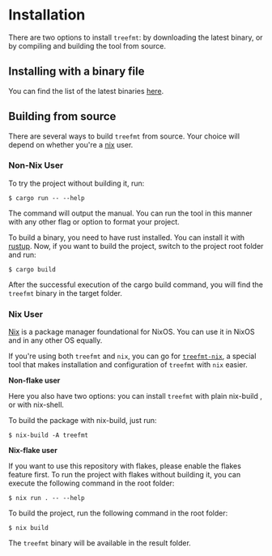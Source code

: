 # Installation

There are two options to install `treefmt`: by downloading the latest binary, or by compiling and building the tool from source.

## Installing with a binary file

You can find the list of the latest binaries [here](https://github.com/numtide/treefmt/releases).

## Building from source

There are several ways to build `treefmt` from source. Your choice will depend on whether you're a [nix](https://github.com/NixOS/nix) user.

### Non-Nix User

To try the project without building it, run:

```
$ cargo run -- --help
```

The command will output the manual. You can run the tool in this manner with any other flag or option to format your project.

To build a binary, you need to have rust installed. You can install it with [rustup](https://rustup.rs/). Now, if you want to build the project, switch to the project root folder and run:

```
$ cargo build
```

After the successful execution of the cargo build command, you will find the `treefmt` binary in the target folder.

### Nix User

[Nix](https://github.com/NixOS/nix) is a package manager foundational for NixOS. You can use it in NixOS and in any other OS equally.

If you're using both `treefmt` and `nix`, you can go for [`treefmt-nix`](https://github.com/numtide/treefmt-nix), a special tool that makes installation and configuration of `treefmt` with `nix` easier.

**Non-flake user**

Here you also have two options: you can install `treefmt` with plain nix-build , or with nix-shell.

To build the package with nix-build, just run:

```
$ nix-build -A treefmt
```

**Nix-flake user**

If you want to use this repository with flakes, please enable the flakes feature first. To run the project with flakes without building it, you can execute the following command in the root folder:

```
$ nix run . -- --help
```

To build the project, run the following command in the root folder:

```
$ nix build
```

The `treefmt` binary will be available in the result folder.
